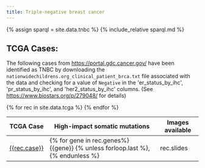 ```yaml
---
title: Triple-negative breast cancer
---
```


{% assign sparql = site.data.tnbc %}
{% include_relative sparql.md %}

## TCGA Cases:

The following cases from https://portal.gdc.cancer.gov/ have been identified
as TNBC by downloading the `nationwidechildrens.org_clinical_patient_brca.txt` file
associated with the data and checking for a value of `Negative` in the
'er_status_by_ihc', 'pr_status_by_ihc', and 'her2_status_by_ihc' columns. (See
https://www.biostars.org/p/279048/ for details)



<table>
    <thead>
        <tr>
        <th>TCGA Case</th>
        <th>High-impact somatic mutations</th>
        <th>Images available</th>
        </tr>
    </thead>
    <tbody>
        <tr>
{% for rec in site.data.tcga %}
            <td><a href="https://portal.gdc.cancer.gov/cases/{{ rec.case }}">{{rec.case}}</a></td>
            <td>{% for gene in rec.genes%}
                {{gene}} {% unless forloop.last %},{% endunless %}</td>
            <td>rec.slides</td>
{% endfor %}
        </tr>
    </tbody>
</table>
